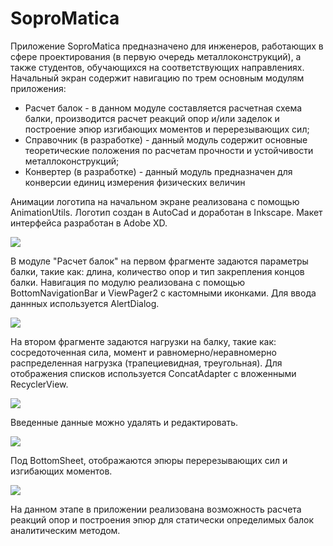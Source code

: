 # SoproMatica
Приложение SoproMatica предназначено для инженеров, работающих в сфере проектирования (в первую очередь металлоконструкций), а также студентов, обучающихся на соответствующих направлениях.
Начальный экран содержит навигацию по трем основным модулям приложения:
- Расчет балок - в данном модуле составляется расчетная схема балки, производится расчет реакций опор и/или заделок и построение эпюр изгибающих моментов и перерезывающих сил;
- Справочник (в разработке) - данный модуль содержит основные теоретические положения по расчетам прочности и устойчивости металлоконструкций;
- Конвертер (в разработке) - данный модуль предназначен для конверсии единиц измерения физических величин

Анимации логотипа на начальном экране реализована с помощью AnimationUtils. Логотип создан в AutoCad и доработан в Inkscape. Макет интерфейса разработан в Adobe XD.

![](https://github.com/alex7042/SoproMatica/blob/main/App%20preview%20gifs/01_startMenu.gif)
  
В модуле "Расчет балок" на первом фрагменте задаются параметры балки, такие как: длина, количество опор и тип закрепления концов балки. Навигация по модулю реализована с помощью BottomNavigationBar и ViewPager2 с кастомными иконками.
Для ввода даннных используется AlertDialog.

![](https://github.com/alex7042/SoproMatica/blob/main/App%20preview%20gifs/02_addBeamParameters.gif)

На втором фрагменте задаются нагрузки на балку, такие как: сосредоточенная сила, момент и равномерно/неравномерно распределенная нагрузка (трапециевидная, треугольная). Для отображения списков используется ConcatAdapter с вложенными RecyclerView.

![](https://github.com/alex7042/SoproMatica/blob/main/App%20preview%20gifs/03_addBeamLoads.gif)

Введенные данные можно удалять и редактировать.

![](https://github.com/alex7042/SoproMatica/blob/main/App%20preview%20gifs/04_recreateBeamLoads.gif)

Под BottomSheet, отображаются эпюры перерезывающих сил и изгибающих моментов.

![](https://github.com/alex7042/SoproMatica/blob/main/App%20preview%20gifs/05_resultGraphs.gif)

На данном этапе в приложении реализована возможность расчета реакций опор и построения эпюр для статически определимых балок аналитическим методом.
